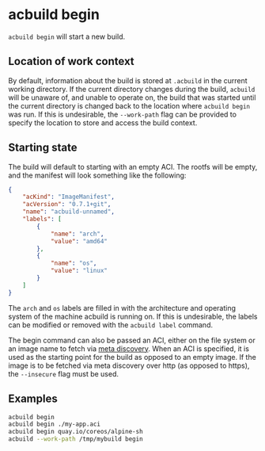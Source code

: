 # acbuild begin

`acbuild begin` will start a new build.

## Location of work context

By default, information about the build is stored at `.acbuild` in the current
working directory. If the current directory changes during the build, `acbuild`
will be unaware of, and unable to operate on, the build that was started until
the current directory is changed back to the location where `acbuild begin` was
run. If this is undesirable, the `--work-path` flag can be provided to specify
the location to store and access the build context.

## Starting state

The build will default to starting with an empty ACI. The rootfs will be empty,
and the manifest will look something like the following:

```json
{
    "acKind": "ImageManifest",
    "acVersion": "0.7.1+git",
    "name": "acbuild-unnamed",
    "labels": [
        {
            "name": "arch",
            "value": "amd64"
        },
        {
            "name": "os",
            "value": "linux"
        }
    ]
}
```

The `arch` and `os` labels are filled in with the architecture and operating
system of the machine acbuild is running on. If this is undesirable, the labels
can be modified or removed with the `acbuild label` command.

The begin command can also be passed an ACI, either on the file system or an
image name to fetch via [meta
discovery](https://github.com/appc/spec/blob/master/spec/discovery.md#meta-discovery).
When an ACI is specified, it is used as the starting point for the build as
opposed to an empty image. If the image is to be fetched via meta discovery
over http (as opposed to https), the `--insecure` flag must be used.

## Examples

```bash
acbuild begin
acbuild begin ./my-app.aci
acbuild begin quay.io/coreos/alpine-sh
acbuild --work-path /tmp/mybuild begin
```
